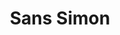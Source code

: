 ---
ee_id_thing: '165'
site: '1'
type: '2'
inv_num: 2004-008
add_credit:
url: 2004-008-sans-simon
title: Sans Simon
year: '2004'
display_year: '2004'
medium: Video
dims:
pitch: 'Simon and Garfunkel minus Simon. '
ps:
live_url:
youtube:
related_code:
imgs: sans-simon-2004-008-database-still-2_1.jpg
subheading: "(Video)"
download:
commission:
related: "[40] 2004-014 Sans Simon - 2004-014-sans-simon"
layout: things-i-made
---